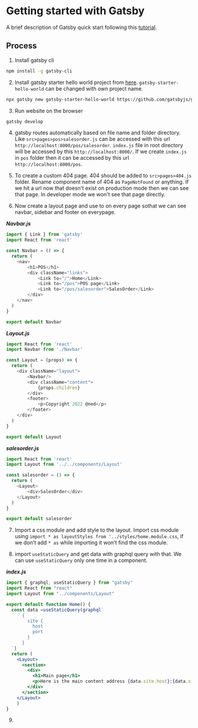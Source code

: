 
# Getting started with Gatsby

A brief description of Gatsby quick start following this [tutorial](https://youtube.com/playlist?list=PL4cUxeGkcC9hw1g77I35ZivVLe8k2nvjB).


## Process

1. Install gatsby cli

```bash
npm install -g gatsby-cli
```

2. Install gatsby starter hello world project from [here](https://www.gatsbyjs.com/starters/gatsbyjs/gatsby-starter-hello-world/).
`gatsby-starter-hello-world` can be changed with own project name.

```bash
npx gatsby new gatsby-starter-hello-world https://github.com/gatsbyjs/gatsby-starter-hello-world
```
3. Run website on the browser

```bash
gatsby develop
```

4. gatsby routes automatically based on file name and folder directory.
Like `src>pages>pos>salesorder.js` can be accessed with this url `http://localhost:8000/pos/salesorder`.
`index.js` file in root directory will be accessed by this `http://localhost:8000/`. If we
create `index.js` in `pos` folder then it can be accessed by this url `http://localhost:8000/pos`. 

5. To create a custom 404 page. 404 should be added to `src>pages>404.js` folder.
Rename component name of 404 as `PageNotFound` or anything. If we hit a url now
that doesn't exist on production mode then we can see that page.
In developer mode we won't see that page directly.

6. Now create a layout page and use to on every page sothat we can see
navbar, sidebar and footer on everypage.

***Navbar.js***
```js
import { Link } from 'gatsby'
import React from 'react'

const Navbar = () => {
  return (
    <nav>
        <h1>POS</h1>
        <div className="links">
            <Link to="/">Home</Link>
            <Link to="/pos">POS page</Link>
            <Link to="/pos/salesorder">SalesOrder</Link>
        </div>
    </nav>
  )
}

export default Navbar
```

***Layout.js***
```js
import React from 'react'
import Navbar from './Navbar'

const Layout = (props) => {
  return (
    <div className="layout">
        <Navbar/>
        <div className="content">
            {props.children}
        </div>
        <footer>
            <p>Copyright 2022 @ned</p>
        </footer>
    </div>
  )
}

export default Layout
```
***salesorder.js***
```js
import React from 'react'
import Layout from '../../components/Layout'

const salesorder = () => {
  return (
    <Layout>
        <div>SalesOrder</div>
    </Layout>
  )
}

export default salesorder
```

7. Import a css module and add style to the layout. Import css module
using `import * as layoutStyles from '../styles/home.module.css`, if we don't 
add `* as` while importing it won't find the css module.


8. import `useStaticQuery` and get data with graphql query with that. We can use
`useStaticQuery` only one time in a component.

***index.js***
```jsx
import { graphql, useStaticQuery } from "gatsby"
import React from "react"
import Layout from "../components/Layout"

export default function Home() {
  const data =useStaticQuery(graphql`
      {
        site {
          host
          port
        }
      }
  `)
  return (
    <Layout>
      <section>
        <div>
          <h1>Main page</h1>
          <p>Here is the main content address {data.site.host}:{data.site.port}</p>
        </div>
      </section>
    </Layout>
    )
}

```

9.
